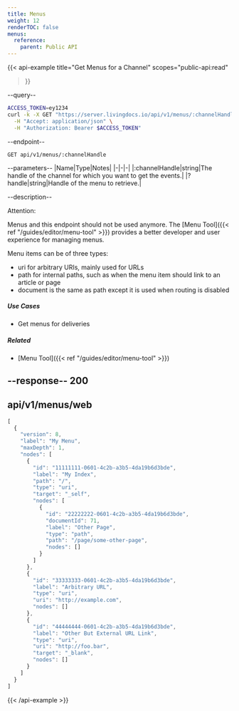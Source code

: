 ```yaml
---
title: Menus
weight: 12
renderTOC: false
menus:
  reference:
    parent: Public API
---
```


{{< api-example
  title="Get Menus for a Channel"
  scopes="public-api:read"
>}}

--query--

```bash
ACCESS_TOKEN=ey1234
curl -k -X GET "https://server.livingdocs.io/api/v1/menus/:channelHandle" \
  -H "Accept: application/json" \
  -H "Authorization: Bearer $ACCESS_TOKEN"
```

--endpoint--
```
GET api/v1/menus/:channelHandle
```

--parameters--
|Name|Type|Notes|
|-|-|-|
|:channelHandle|string|The handle of the channel for which you want to get the events.|
|?handle|string|Handle of the menu to retrieve.|

--description--

Attention:

Menus and this endpoint should not be used anymore. The [Menu Tool]({{< ref "/guides/editor/menu-tool" >}}) provides a better developer and user experience for managing menus.

Menu items can be of three types:

- uri for arbitrary URIs, mainly used for URLs
- path for internal paths, such as when the menu item should link to an article or page
- document is the same as path except it is used when routing is disabled



##### Use Cases

- Get menus for deliveries

##### Related

- [Menu Tool]({{< ref "/guides/editor/menu-tool" >}})

--response--
200
---
api/v1/menus/web
---
```js
[
  {
    "version": 8,
    "label": "My Menu",
    "maxDepth": 1,
    "nodes": [
      {
        "id": "11111111-0601-4c2b-a3b5-4da19b6d3bde",
        "label": "My Index",
        "path": "/",
        "type": "uri",
        "target": "_self",
        "nodes": [
          {
            "id": "22222222-0601-4c2b-a3b5-4da19b6d3bde",
            "documentId": 71,
            "label": "Other Page",
            "type": "path",
            "path": "/page/some-other-page",
            "nodes": []
          }
        ]
      },
      {
        "id": "33333333-0601-4c2b-a3b5-4da19b6d3bde",
        "label": "Arbitrary URL",
        "type": "uri",
        "uri": "http://example.com",
        "nodes": []
      },
      {
        "id": "44444444-0601-4c2b-a3b5-4da19b6d3bde",
        "label": "Other But External URL Link",
        "type": "uri",
        "uri": "http://foo.bar",
        "target": "_blank",
        "nodes": []
      }
    ]
  }
]
```

{{< /api-example >}}
